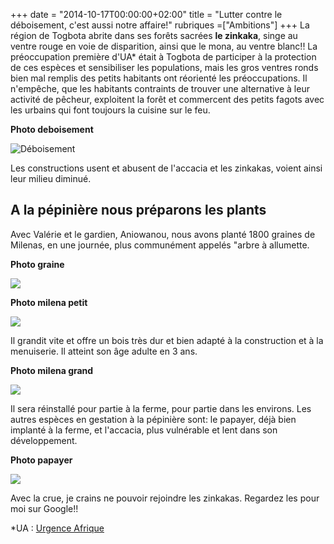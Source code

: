 +++
date = "2014-10-17T00:00:00+02:00"
title = "Lutter contre le déboisement, c'est aussi notre affaire!"
rubriques =["Ambitions"]
+++
La région de Togbota abrite dans ses forêts sacrées **le zinkaka**, singe au ventre rouge en voie de disparition, ainsi que le mona, au ventre blanc!!
La préoccupation première d'UA* était à Togbota de participer à la protection de ces espèces et sensibiliser les populations, mais les gros ventres ronds bien mal remplis des petits habitants ont réorienté les préoccupations. Il n'empêche, que les habitants contraints de trouver une alternative à leur activité de pêcheur, exploitent la forêt et commercent des petits fagots avec les urbains qui font toujours la cuisine sur le feu.

**Photo deboisement**

![Déboisement](/deboisement.jpg)

Les constructions usent et abusent de l'accacia et les zinkakas, voient ainsi leur milieu diminué.

## A la pépinière nous préparons les plants ##

Avec Valérie et le gardien, Aniowanou, nous avons planté 1800 graines de Milenas, en une journée, plus communément appelés "arbre à allumette.

**Photo graine**

![](/graine.jpg)

**Photo milena petit**

![](/milena-petit.jpg)

Il grandit vite et offre un bois très dur et bien adapté à la construction et à la menuiserie. Il atteint son âge adulte en 3 ans.

**Photo milena grand** 

![](/milena-grand.jpg)

Il sera réinstallé pour partie à la ferme, pour partie dans les environs. Les autres espèces en gestation à la pépinière sont: le papayer, déjà bien implanté à la ferme, et l'accacia, plus vulnérable et lent dans son développement.

**Photo papayer**

![](/papayer.jpg)

Avec la crue, je crains ne pouvoir rejoindre les zinkakas. Regardez les pour moi sur Google!!

*UA : [Urgence Afrique](http://www.urgenceafrique.org/)